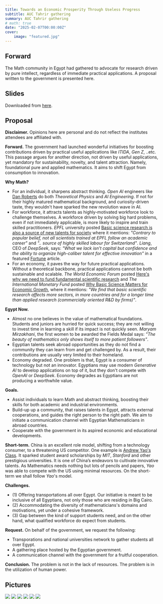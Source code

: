 ```yaml
---
title: Towards an Economic Prosperity Through Useless Progress
subtitle: AUC Tahrir gathering
summary: AUC Tahrir gathering
# math: true
date: "2025-02-07T00:00:00Z"
cover:
    image: "featured.jpg"
---
```


## Forward

The Math community in Egypt had gathered to advocate for research driven by pure intellect, regardless of immediate practical applications. A proposal written to the government is presented here.

## Slides

Downloaded from [here](./slides-economic-useless-progress.pdf).

## Proposal

**Disclaimer.** Opinions here are personal and do not reflect the institutes attendees are affiliated with.

**Forward.** The government had launched wonderful initiatives for boosting contributions driven by practical useful applications like _ITIDA_, _Gen Z_, ..etc. This passage argues for another direction, not driven by useful applications, yet mandatory for sustainability, novelty, and talent attraction. Namely, foundational pure and applied mathematics. It aims to shift Egypt from consumption to innovation.

**Why Math?**
- For an individual, it sharpens abstract thinking. _Open AI_ engineers like [Dan Roberts](https://danintheory.com/) do both _Theoretical Physics_ and _AI Engineering_. If not for their highly matured mathematical background, and curiosity-driven taste, they wouldn't have sparked the new revolution wave in AI.
- For workforce, it attracts talents as highly-motivated workforce look to challenge themselves. A workforce driven by solving big hard problems, even if not immediately applicable, is more likely to inspire and train skilled practitioners. _EPFL_ university posted [Basic science research is also a source of new talents for society](https://www.epfl.ch/about/facts/basic-science-research-is-also-a-source-of-new-talent-for-society/) where it mentions: _"Contrary to popular belief, not all scientists trained at EPFL follow an academic career"_ and _".. source of highly skilled labour for Switzerland"_. _Liang_, CEO of _DeepSeek_, says: _"What we lack isn’t capital but confidence and the ability to organize high-caliber talent for effective innovation"_ in a featured [Fortune](https://fortune.com/2025/01/27/deepseek-founder-liang-wenfeng-hedge-fund-manager-high-flyer-quant-trading/) article.
- For an economy, it paves the way for future practical applications. Without a theoretical backbone, practical applications cannot be both sustainable and scalable. _The World Economic Forum_ posted [Here's why we need to fund fundamental scientific research](https://www.weforum.org/stories/2023/01/here-s-why-fund-fundamental-scientific-research-davos2023/) and _The International Monetary Fund_ posted [Why Basic Science Matters for Economic Growth](https://www.imf.org/en/Blogs/Articles/2021/10/06/blog-ch3-weo-why-basic-science-matters-for-economic-growth), where it mentions: _"We find that basic scientific research affects more sectors, in more countries and for a longer time than applied research (commercially oriented R&D by firms)"_.

**Egypt Now.**
- Almost no one believes in the value of mathematical foundations. Students and juniors are hurried for quick success; they are not willing to invest time in learning a skill if its impact is not quickly seen. _Maryam Mirzakhani_, the first women to be awarded the Fields Medal says: _"The beauty of mathematics only shows itself to more patient followers"_.
- Egyptian talents seek abroad opportunities as they do not find a community they can learn from and get challenged by. As a result, their contributions are usually very limited to their homeland.
- Economy degraded. One problem is that, Egypt is a consumer of technology but not an innovator. Egyptians may use modern _Generative AI_ to develop applications on top of it, but they don't compete with _OpenAI_ or _DeepSeek_. Economy degrades as Egyptians are not producing a worthwhile value.

**Goals.**
- Assist individuals to learn Math and abstract thinking, boosting their skills for both academic and industrial environments.
- Build-up up a community, that raises talents in Egypt, attracts external cooperations, and guides the right person to the right path. We aim to initiate a communication channel with Egyptian Mathematicians in abroad countries.
- Cooperate with the government in its aspired economic and educational developments.

**Short-term.** China is an excellent role model, shifting from a technology consumer, to a threatening US competitor. One example is [Andrew Yao's Class](https://iiis.tsinghua.edu.cn/en/yaoclass/). It sparked student award scholarships by _MIT_, _Stanford_ and other prestigious universities. It is one of China’s endeavors to cultivate innovative talents. As Mathematics needs nothing but lots of pencils and papers, _Yao_ was able to compete with the US using minimal resources. On the short-term we shall follow _Yao_'s model.

**Challenges.**
- (1) Offering transportations all over Egypt. Our initiative is meant to be inclusive of all Egyptians, not only those who are residing in Big Cairo.
- (2) Accommodating the diversity of mathematicians's domains and motivations, yet under a cohesive framework.
- (3) Gap between the kind of support students need, and on the other hand, what qualified workforce do expect from students.

**Request.** On behalf of the government, we request the following:
- Transporations and national universities network to gather students all over Egypt.
- A gathering place hosted by the Egyptian government.
- A communication channel with the government for a fruitful cooperation.

**Conclusion.** The problem is not in the lack of resources. The problem is in the utilization of human power.


## Pictures

![](./tahrir-5.jpg)
![](./tahrir-4.jpg)
![](./tahrir-6.jpg)
![](./tahrir-2.jpg)
![](./tahrir-7.jpg)
![](./tahrir-3.jpg)
